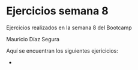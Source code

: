# Ejercicios semana 8

Ejercicios realizados en la semana 8 del Bootcamp

Mauricio Díaz Segura

Aquí se encuentran los siguientes ejericicios:

* 

